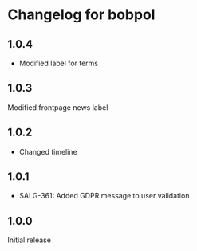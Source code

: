 # Changelog for bobpol

## 1.0.4
* Modified label for terms

## 1.0.3
Modified frontpage news label

## 1.0.2
* Changed timeline

## 1.0.1
* SALG-361: Added GDPR message to user validation

## 1.0.0
Initial release



